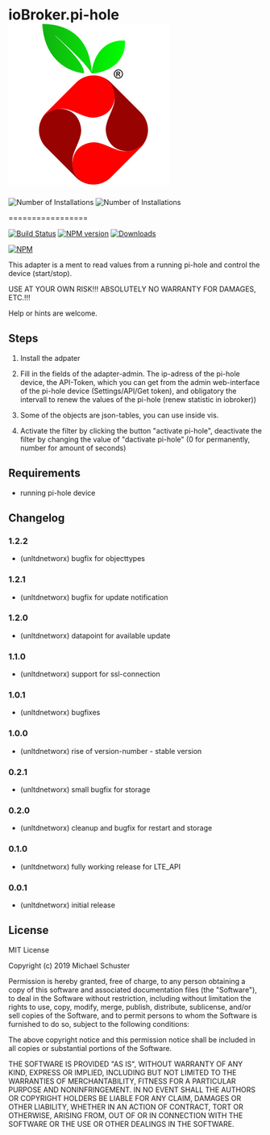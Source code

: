# ioBroker.pi-hole ![Logo](admin/pi-hole.png)

![Number of Installations](http://iobroker.live/badges/pi-hole-installed.svg) ![Number of Installations](http://iobroker.live/badges/pi-hole-stable.svg)

=================

[![Build Status](https://api.travis-ci.org/unltdnetworx/ioBroker.pi-hole.svg?branch=master)](https://travis-ci.org/unltdnetworx/ioBroker.pi-hole)
[![NPM version](https://img.shields.io/npm/v/iobroker.pi-hole.svg)](https://www.npmjs.com/package/iobroker.pi-hole)
[![Downloads](https://img.shields.io/npm/dm/iobroker.pi-hole.svg)](https://www.npmjs.com/package/iobroker.pi-hole)

[![NPM](https://nodei.co/npm/iobroker.pi-hole.png?downloads=true)](https://nodei.co/npm/iobroker.pi-hole/)

This adapter is a ment to read values from a running pi-hole and control the device (start/stop).

USE AT YOUR OWN RISK!!! ABSOLUTELY NO WARRANTY FOR DAMAGES, ETC.!!!

Help or hints are welcome.

## Steps

1. Install the adpater

2. Fill in the fields of the adapter-admin. The ip-adress of the pi-hole device, the API-Token, which you can get from the admin web-interface of the pi-hole device (Settings/API/Get token), and obligatory the intervall to renew the values of the pi-hole (renew statistic in iobroker))

3. Some of the objects are json-tables, you can use inside vis.

4. Activate the filter by clicking the button "activate pi-hole", deactivate the filter by changing the value of "dactivate pi-hole" (0 for permanently, number for amount of seconds)

## Requirements

* running pi-hole device

## Changelog

### 1.2.2

* (unltdnetworx) bugfix for objecttypes

### 1.2.1

* (unltdnetworx) bugfix for update notification

### 1.2.0

* (unltdnetworx) datapoint for available update

### 1.1.0

* (unltdnetworx) support for ssl-connection

### 1.0.1

* (unltdnetworx) bugfixes

### 1.0.0

* (unltdnetworx) rise of version-number - stable version

### 0.2.1

* (unltdnetworx) small bugfix for storage

### 0.2.0

* (unltdnetworx) cleanup and bugfix for restart and storage

### 0.1.0

* (unltdnetworx) fully working release for LTE_API

### 0.0.1

* (unltdnetworx) initial release

## License

MIT License

Copyright (c) 2019 Michael Schuster

Permission is hereby granted, free of charge, to any person obtaining a copy
of this software and associated documentation files (the "Software"), to deal
in the Software without restriction, including without limitation the rights
to use, copy, modify, merge, publish, distribute, sublicense, and/or sell
copies of the Software, and to permit persons to whom the Software is
furnished to do so, subject to the following conditions:

The above copyright notice and this permission notice shall be included in all
copies or substantial portions of the Software.

THE SOFTWARE IS PROVIDED "AS IS", WITHOUT WARRANTY OF ANY KIND, EXPRESS OR
IMPLIED, INCLUDING BUT NOT LIMITED TO THE WARRANTIES OF MERCHANTABILITY,
FITNESS FOR A PARTICULAR PURPOSE AND NONINFRINGEMENT. IN NO EVENT SHALL THE
AUTHORS OR COPYRIGHT HOLDERS BE LIABLE FOR ANY CLAIM, DAMAGES OR OTHER
LIABILITY, WHETHER IN AN ACTION OF CONTRACT, TORT OR OTHERWISE, ARISING FROM,
OUT OF OR IN CONNECTION WITH THE SOFTWARE OR THE USE OR OTHER DEALINGS IN THE
SOFTWARE.
